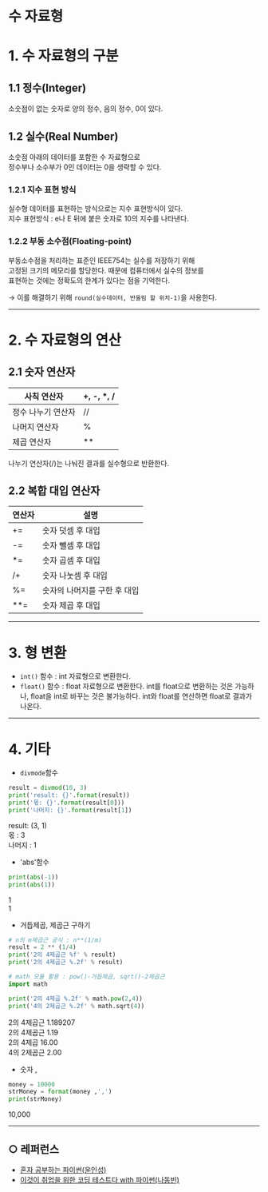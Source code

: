수 자료형
===

# 1. 수 자료형의 구분
## 1.1 정수(Integer)
소숫점이 없는 숫자로 양의 정수, 음의 정수, 0이 있다.

## 1.2 실수(Real Number)
소숫점 아래의 데이터를 포함한 수 자료형으로   
정수부나 소수부가 0인 데이터는 0을 생략할 수 있다.
    
### 1.2.1 지수 표현 방식
실수형 데이터를 표현하는 방식으로는 지수 표현방식이 있다.   
지수 표현방식 : e나 E 뒤에 붙은 숫자로 10의 지수를 나타낸다.    

### 1.2.2 부동 소수점(Floating-point)
부동소수점을 처리하는 표준인 IEEE754는 실수를 저장하기 위해  
고정된 크기의 메모리를 할당한다. 때문에 컴퓨터에서 실수의 정보를   
표현하는 것에는 정확도의 한계가 있다는 점을 기억한다.

→ 이를 해결하기 위해 `round(실수데이터, 반올림 할 위치-1)`을 사용한다.
   
    
___
# 2. 수 자료형의 연산
## 2.1 숫자 연산자
| 사칙 연산자 | +, -, \*, / |
| -- | -- |
| 정수 나누기 연산자 | // |
| 나머지 연산자 | % |
| 제곱 연산자 | \*\* |
   
나누기 연산자(/)는 나눠진 결과를 실수형으로 반환한다.   


## 2.2 복합 대입 연산자

| **연산자** | **설명** |
| -- | -- |
| += | 숫자 덧셈 후 대입 |
| \-= | 숫자 뺄셈 후 대입 |
| \*= | 숫자 곱셈 후 대입 |
| /+ | 숫자 나눗셈 후 대입 |
| %= | 숫자의 나머지를 구한 후 대입 |
| \*\*= | 숫자 제곱 후 대입 |

   
    
___
# 3. 형 변환

- `int()` 함수 : int 자료형으로 변환한다.
- `float()` 함수 : float 자료형으로 변환한다.
int를 float으로 변환하는 것은 가능하나, float을 int로 바꾸는 것은 불가능하다.
int와 float를 연산하면 float로 결과가 나온다.


___
# 4. 기타
- `divmode`함수
```python
result = divmod(10, 3)
print('result: {}'.format(result))
print('몫: {}'.format(result[0]))
print('나머지: {}'.format(result[1])
```
result: (3, 1)   
몫 : 3   
나머지 : 1

- 'abs'함수
```python
print(abs(-1))
print(abs(1))
```
1   
1   

- 거듭제곱, 제곱근 구하기
```python
# n의 m제곱근 공식 : n**(1/m)
result = 2 ** (1/4)
print('2의 4제곱근 %f' % result)
print('2의 4제곱근 %.2f' % result)

# math 모듈 활용 : pow()-거듭제곱, sqrt()-2제곱근
import math

print('2의 4제곱 %.2f' % math.pow(2,4))
print('4의 2제곱근 %.2f' % math.sqrt(4))

```
2의 4제곱근 1.189207   
2의 4제곱근 1.19   
2의 4제곱 16.00   
4의 2제곱근 2.00   

- 숫자 ,
```python
money = 10000
strMoney = format(money ,',')
print(strMoney)
```
10,000

___
## ○ 레퍼런스
* [혼자 공부하는 파이썬(윤인성)](https://www.hanbit.co.kr/store/books/look.php?p_code=B2587075793)
* [이것이 취업을 위한 코딩 테스트다 with 파이썬(나동빈)](https://www.hanbit.co.kr/store/books/look.php?p_code=B8945183661)

